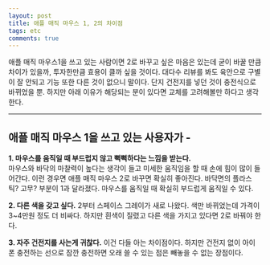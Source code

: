 ```yaml
---
layout: post
title: 애플 매직 마우스 1, 2의 차이점
tags: etc
comments: true
---
```

      
애플 매직 마우스1을 쓰고 있는 사람이면 2로 바꾸고 싶은 마음은 있는데 굳이 바꿀 만큼 차이가 있을까, 투자한만큼 효용이 클까 싶을 것이다. 대다수 리뷰를 봐도 육안으로 구별이 잘 안되고 기능 또한 다른 것이 없으니 말이다. 단지 건전지를 넣던 것이 충전식으로 바뀌었을 뿐. 하지만 아래 이유가 해당되는 분이 있다면 교체를 고려해볼만 하다고 생각한다.   

---
        
## 애플 매직 마우스 1을 쓰고 있는 사용자가 -
**1. 마우스를 움직일 때 부드럽지 않고 뻑뻑하다는 느낌을 받는다.**     
마우스와 바닥의 마찰력이 높다는 생각이 들고 미세한 움직임을 할 때 손에 힘이 많이 들어간다. 이런 경우면 애플 매직 마우스 2로 바꾸면 확실히 좋아진다. 바닥면의 플라스틱? 고무? 부분이 1과 달라졌다. 마우스를 움직일 때 확실히 부드럽게 움직일 수 있다.
      
**2. 다른 색을 갖고 싶다.**
2부터 스페이스 그레이가 새로 나왔다. 색만 바뀌었는데 가격이 3~4만원 정도 더 비싸다. 하지만 흰색이 질렸고 다른 색을 가지고 있다면 2로 바꿔야 한다.
       
**3. 자주 건전지를 사는게 귀찮다.**
이건 다들 아는 차이점이다. 하지만 건전지 없이 아이폰 충전하는 선으로 잠깐 충전하면 오래 쓸 수 있는 점은 빼놓을 수 없는 장점이다.

